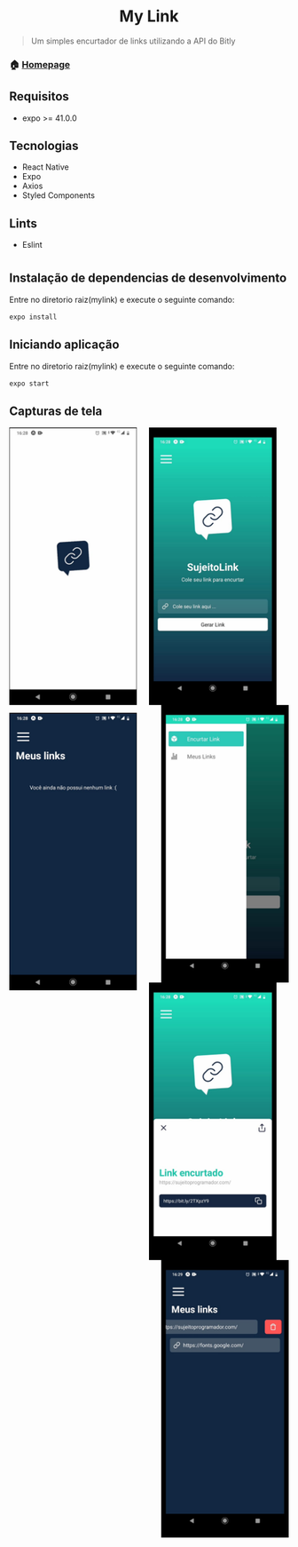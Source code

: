 <h1 align="center">My Link</h1>

> Um simples encurtador de links utilizando a API do Bitly

### 🏠 [Homepage](https://github.com/victorqrz/mylink)

## Requisitos
- expo >= 41.0.0

## Tecnologias
- React Native
- Expo
- Axios
- Styled Components

## Lints
- Eslint

#

## Instalação de dependencias de desenvolvimento
Entre no diretorio raiz(mylink) e execute o seguinte comando:
```sh
expo install
```
## Iniciando aplicação
Entre no diretorio raiz(mylink) e execute o seguinte comando:
```sh
expo start
```
## Capturas de tela
<p align="center">  
  <img  align="left" src="./images/print1.jpeg" height="500"/>
  <img  align="center" src="./images/print2.jpeg" height="500"/>
  <img  align="right" src="./images/print3.jpeg" height="500"/>
</p>
<p align="center">
  <img  align="left" src="./images/print4.jpeg" height="500"/>
  <img  align="center" src="./images/print5.jpeg" height="500"/>
  <img  align="right" src="./images/print6.jpeg" height="500"/>
</p>

